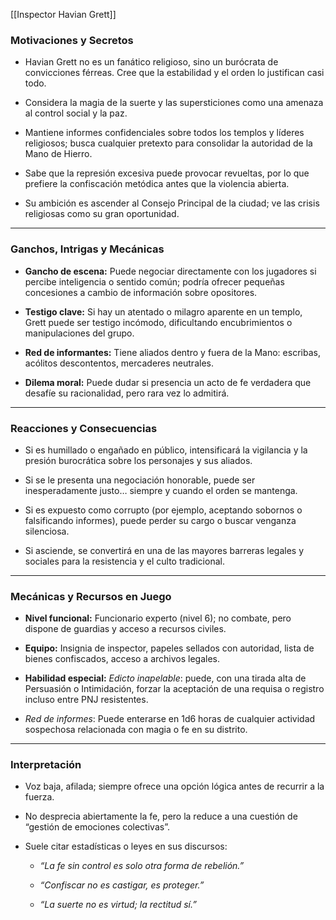 [[Inspector Havian Grett]]
### Motivaciones y Secretos

- Havian Grett no es un fanático religioso, sino un burócrata de convicciones férreas. Cree que la estabilidad y el orden lo justifican casi todo.
    
- Considera la magia de la suerte y las supersticiones como una amenaza al control social y la paz.
    
- Mantiene informes confidenciales sobre todos los templos y líderes religiosos; busca cualquier pretexto para consolidar la autoridad de la Mano de Hierro.
    
- Sabe que la represión excesiva puede provocar revueltas, por lo que prefiere la confiscación metódica antes que la violencia abierta.
    
- Su ambición es ascender al Consejo Principal de la ciudad; ve las crisis religiosas como su gran oportunidad.
    

---

### Ganchos, Intrigas y Mecánicas

- **Gancho de escena:** Puede negociar directamente con los jugadores si percibe inteligencia o sentido común; podría ofrecer pequeñas concesiones a cambio de información sobre opositores.
    
- **Testigo clave:** Si hay un atentado o milagro aparente en un templo, Grett puede ser testigo incómodo, dificultando encubrimientos o manipulaciones del grupo.
    
- **Red de informantes:** Tiene aliados dentro y fuera de la Mano: escribas, acólitos descontentos, mercaderes neutrales.
    
- **Dilema moral:** Puede dudar si presencia un acto de fe verdadera que desafíe su racionalidad, pero rara vez lo admitirá.
    

---

### Reacciones y Consecuencias

- Si es humillado o engañado en público, intensificará la vigilancia y la presión burocrática sobre los personajes y sus aliados.
    
- Si se le presenta una negociación honorable, puede ser inesperadamente justo… siempre y cuando el orden se mantenga.
    
- Si es expuesto como corrupto (por ejemplo, aceptando sobornos o falsificando informes), puede perder su cargo o buscar venganza silenciosa.
    
- Si asciende, se convertirá en una de las mayores barreras legales y sociales para la resistencia y el culto tradicional.
    

---

### Mecánicas y Recursos en Juego

- **Nivel funcional:** Funcionario experto (nivel 6); no combate, pero dispone de guardias y acceso a recursos civiles.
    
- **Equipo:** Insignia de inspector, papeles sellados con autoridad, lista de bienes confiscados, acceso a archivos legales.
    
- **Habilidad especial:** _Edicto inapelable_: puede, con una tirada alta de Persuasión o Intimidación, forzar la aceptación de una requisa o registro incluso entre PNJ resistentes.
    
- _Red de informes_: Puede enterarse en 1d6 horas de cualquier actividad sospechosa relacionada con magia o fe en su distrito.
    

---

### Interpretación

- Voz baja, afilada; siempre ofrece una opción lógica antes de recurrir a la fuerza.
    
- No desprecia abiertamente la fe, pero la reduce a una cuestión de “gestión de emociones colectivas”.
    
- Suele citar estadísticas o leyes en sus discursos:
    
    - _“La fe sin control es solo otra forma de rebelión.”_
        
    - _“Confiscar no es castigar, es proteger.”_
        
    - _“La suerte no es virtud; la rectitud sí.”_